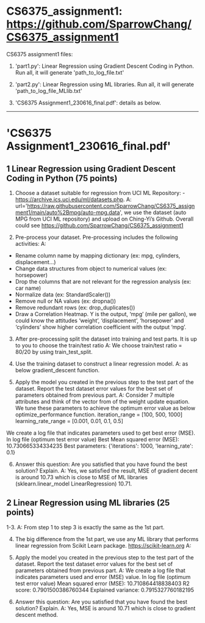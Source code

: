# CS6375_assignment1: https://github.com/SparrowChang/CS6375_assignment1
CS6375 assignment1 files: 
1. 'part1.py': Linear Regression using Gradient Descent Coding in Python.
Run all, it will generate 'path_to_log_file.txt'
 
2. 'part2.py': Linear Regression using ML libraries.
Run all, it will generate 'path_to_log_file_MLlib.txt'

3. 'CS6375 Assignment1_230616_final.pdf': details as below.

---------------------------
# 'CS6375 Assignment1_230616_final.pdf'
## 1 Linear Regression using Gradient Descent Coding in Python (75 points)
1. Choose a dataset suitable for regression from UCI ML Repository: -https://archive.ics.uci.edu/ml/datasets.php. 
A: url='https://raw.githubusercontent.com/SparrowChang/CS6375_assignment1/main/auto%2Bmpg/auto-mpg.data', we use the dataset (auto MPG from UCI ML repository) and upload on Ching-Yi’s Github. Overall could see https://github.com/SparrowChang/CS6375_assignment1

2. Pre-process your dataset. Pre-processing includes the following activities:
A: 
- Rename column name by mapping dictionary (ex: mpg, cylinders, displacement...)
- Change data structures from object to numerical values (ex: horsepower)
- Drop the columns that are not relevant for the regression analysis (ex: car name)
- Normalize data (ex: StandardScaler())
- Remove null or NA values (ex: dropna())
- Remove redundant rows (ex: drop_duplicates())
- Draw a Correlation Heatmap. Y is the output, ‘mpg’ (mile per gallon), we could know the attitudes ‘weight’, ‘displacement’, ‘horsepower’ and ‘cylinders’ show higher correlation coefficient with the output ‘mpg’.

3. After pre-processing split the dataset into training and test parts. It is up to you to choose the train/test ratio
A: We choose train/test ratio = 80/20 by using train_test_split.

4. Use the training dataset to construct a linear regression model. 
A: as below gradient_descent function.

5. Apply the model you created in the previous step to the test part of the dataset. Report the test dataset error values for the best set of parameters obtained from previous part. 
A: Consider 7 multiple attributes and think of the vector from of the weight update equation. 
We tune these parameters to achieve the optimum error value as below optimize_performance function.
iteration_range = [100, 500, 1000]
learning_rate_range = [0.001, 0.01, 0.1, 0.5]

We create a log file that indicates parameters used to get best error (MSE). 
In log file (optimum test error value)
Best Mean squared error (MSE): 10.730665334334235
Best parameters: {'iterations': 1000, 'learning_rate': 0.1}

6. Answer this question: Are you satisfied that you have found the best
solution? Explain.
A: Yes, we satisfied the result, MSE of gradient decent is around 10.73 which is close to MSE of ML libraries (sklearn.linear_model LinearRegression) 10.71.

## 2 Linear Regression using ML libraries (25 points)
1-3. 
A: From step 1 to step 3 is exactly the same as the 1st part.

4. The big difference from the 1st part, we use any ML library that performs linear regression from Scikit Learn package. https://scikit-learn.org
A: 

5. Apply the model you created in the previous step to the test part of the dataset. Report the test dataset error values for the best set of parameters
obtained from previous part. 
A: We create a log file that indicates parameters used and error (MSE) value.
In log file (optimum test error value)
Mean squared error (MSE): 10.710864418838403
R2 score: 0.7901500386760344
Explained variance: 0.7915327760182195

6. Answer this question: Are you satisfied that you have found the best solution? Explain.
A: Yes, MSE is around 10.71 which is close to gradient descent method. 
